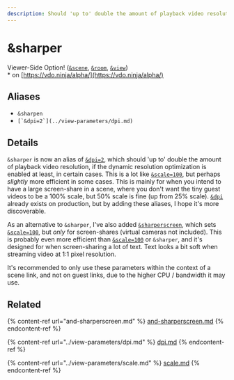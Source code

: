 ```yaml
---
description: Should 'up to' double the amount of playback video resolution
---
```


# \&sharper

Viewer-Side Option! ([`&scene`](../view-parameters/scene.md), [`&room`](../../general-settings/room.md), [`&view`](../view-parameters/view.md))\
\* on [https://vdo.ninja/alpha/](https://vdo.ninja/alpha/)

## Aliases

* `&sharpen`
* ``[`&dpi=2`](../view-parameters/dpi.md)``

## Details

`&sharper` is now an alias of [`&dpi=2`](../view-parameters/dpi.md), which should 'up to' double the amount of playback video resolution, if the dynamic resolution optimization is enabled at least, in certain cases. This is a lot like [`&scale=100`](../view-parameters/scale.md), but perhaps _slightly_ more efficient in some cases. This is mainly for when you intend to have a large screen-share in a scene, where you don't want the tiny guest videos to be a 100% scale, but 50% scale is fine (up from 25% scale). [`&dpi`](../view-parameters/dpi.md) already exists on production, but by adding these aliases, I hope it's more discoverable.

As an alternative to `&sharper`, I've also added [`&sharperscreen`](and-sharperscreen.md), which sets [`&scale=100`](../view-parameters/scale.md), but _only_ for screen-shares (virtual cameras not included). This is probably even more efficient than [`&scale=100`](../view-parameters/scale.md) or `&sharper`, and it's designed for when screen-sharing a lot of text. Text looks a bit soft when streaming video at 1:1 pixel resolution.

It's recommended to only use these parameters within the context of a scene link, and not on guest links, due to the higher CPU / bandwidth it may use.

## Related

{% content-ref url="and-sharperscreen.md" %}
[and-sharperscreen.md](and-sharperscreen.md)
{% endcontent-ref %}

{% content-ref url="../view-parameters/dpi.md" %}
[dpi.md](../view-parameters/dpi.md)
{% endcontent-ref %}

{% content-ref url="../view-parameters/scale.md" %}
[scale.md](../view-parameters/scale.md)
{% endcontent-ref %}
